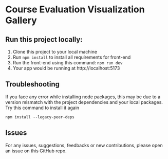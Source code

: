 # Course Evaluation Visualization Gallery

## Run this project locally:  
1. Clone this project to your local machine
2. Run `npm install` to install all requirements for front-end
3. Run the front-end using this command: `npm run dev`
4. Your app would be running at http://localhost:5173

## Troubleshooting
If you face any error while installing node packages, this may be due to a version mismatch with the project dependencies and your local packages. Try this command to install it again

`npm install --legacy-peer-deps`

## Issues
For any issues, suggestions, feedbacks or new contributions, please open an issue on this GitHub repo.

